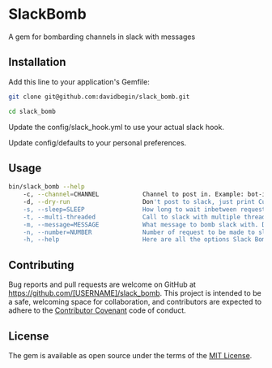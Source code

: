 # SlackBomb

A gem for bombarding channels in slack with messages

## Installation

Add this line to your application's Gemfile:

```bash
git clone git@github.com:davidbegin/slack_bomb.git

cd slack_bomb
```

Update the config/slack_hook.yml to use your actual slack hook.

Update config/defaults to your personal preferences.

## Usage

```bash
bin/slack_bomb --help
    -c, --channel=CHANNEL            Channel to post in. Example: bot-island, becomes #bot-island
    -d, --dry-run                    Don't post to slack, just print Curl command.
    -s, --sleep=SLEEP                How long to wait inbetween requests.
    -t, --multi-threaded             Call to slack with multiple threads
    -m, --message=MESSAGE            What message to bomb slack with. Defaults to random Faker catch phrase.
    -n, --number=NUMBER              Number of request to be made to slack: Default: 50
    -h, --help                       Here are all the options Slack Bomb takes
```

## Contributing

Bug reports and pull requests are welcome on GitHub at https://github.com/[USERNAME]/slack_bomb. This project is intended to be a safe, welcoming space for collaboration, and contributors are expected to adhere to the [Contributor Covenant](contributor-covenant.org) code of conduct.


## License

The gem is available as open source under the terms of the [MIT License](http://opensource.org/licenses/MIT).

